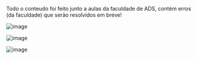Todo o conteudo foi feito junto a aulas da faculdade de ADS, contém erros (da faculdade) que serão resolvidos em breve!

![image](https://user-images.githubusercontent.com/49668596/122614044-41890700-d05c-11eb-95c3-8312779982d4.png)

![image](https://user-images.githubusercontent.com/49668596/122614095-61202f80-d05c-11eb-9b39-e486948d96a3.png)

![image](https://user-images.githubusercontent.com/49668596/122614201-9167ce00-d05c-11eb-97aa-217cdd9da5e5.png)

